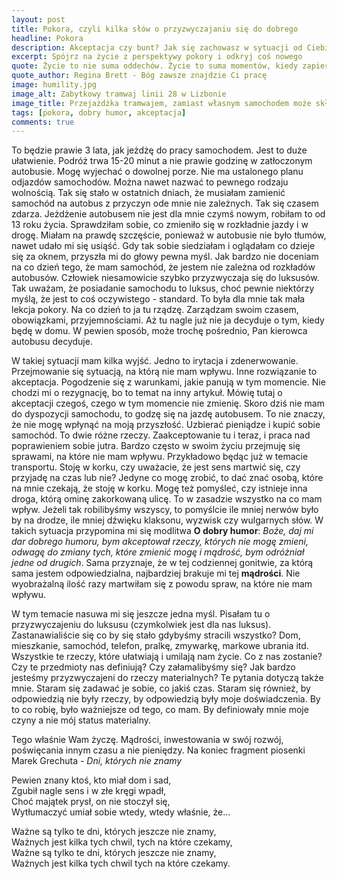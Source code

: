 ```yaml
---
layout: post
title: Pokora, czyli kilka słów o przyzwyczajaniu się do dobrego
headline: Pokora
description: Akceptacja czy bunt? Jak się zachowasz w sytuacji od Ciebie niezależnej? Kilka słów o tym, co ja zrobiłam i co ma z tym wszystkim wspólnego pokora?
excerpt: Spójrz na życie z perspektywy pokory i odkryj coś nowego
quote: Życie to nie suma oddechów. Życie to suma momentów, kiedy zapiera Ci dech w piersiach.
quote_author: Regina Brett - Bóg zawsze znajdzie Ci pracę
image: humility.jpg
image_alt: Zabytkowy tramwaj linii 28 w Lizbonie
image_title: Przejażdżka tramwajem, zamiast własnym samochodem może skłonić do refleksji
tags: [pokora, dobry humor, akceptacja]
comments: true
---
```


To będzie prawie 3 lata, jak jeżdżę do pracy samochodem. Jest to duże ułatwienie. Podróż trwa 15-20 minut a nie prawie godzinę w zatłoczonym autobusie. Mogę wyjechać o dowolnej porze. Nie ma ustalonego planu odjazdów samochodów. Można nawet nazwać to pewnego rodzaju wolnością. Tak się stało w ostatnich dniach, że musiałam zamienić samochód na autobus z przyczyn ode mnie nie zależnych. Tak się czasem zdarza. Jeżdżenie autobusem nie jest dla mnie czymś nowym, robiłam to od 13 roku życia. Sprawdziłam sobie, co zmieniło się w rozkładnie jazdy i w drogę. Miałam na prawdę szczęście, ponieważ w autobusie nie było tłumów, nawet udało mi się usiąść. Gdy tak sobie siedziałam i oglądałam co dzieje się za oknem, przyszła mi do głowy pewna myśl. Jak bardzo nie doceniam na co dzień tego, że mam samochód, że jestem nie zależna od rozkładów autobusów. Człowiek niesamowicie szybko przyzwyczaja się do luksusów. Tak uważam, że posiadanie samochodu to luksus, choć pewnie niektórzy myślą, że jest to coś oczywistego - standard. To była dla mnie tak mała lekcja pokory. Na co dzień to ja tu rządzę. Zarządzam swoim czasem, obowiązkami, przyjemnościami. Aż tu nagle już nie ja decyduje o tym, kiedy będę w domu. W pewien sposób, może trochę pośrednio, Pan kierowca autobusu decyduje.

<!--break-->

W takiej sytuacji mam kilka wyjść. Jedno to irytacja i zdenerwowanie. Przejmowanie się sytuacją, na którą nie mam wpływu. Inne rozwiązanie to akceptacja. Pogodzenie się z warunkami, jakie panują w tym momencie. Nie chodzi mi o rezygnację, bo to temat na inny artykuł. Mówię tutaj o akceptacji czegoś, czego w tym momencie nie zmienię. Skoro dziś nie mam do dyspozycji samochodu, to godzę się na jazdę autobusem. To nie znaczy, że nie mogę wpłynąć na moją przyszłość. Uzbierać pieniądze i kupić sobie samochód. To dwie różne rzeczy. Zaakceptowanie tu i teraz, i praca nad poprawieniem sobie jutra. Bardzo często w swoim życiu przejmuję się sprawami, na które nie mam wpływu. Przykładowo będąc już w temacie transportu. Stoję w korku, czy uważacie, że jest sens martwić się, czy przyjadę na czas lub nie? Jedyne co mogę zrobić, to dać znać osobą, które na mnie czekają, że stoję w korku. Mogę też pomyśleć, czy istnieje inna droga, którą ominę zakorkowaną ulicę. To w zasadzie wszystko na co mam wpływ. Jeżeli tak robilibyśmy wszyscy, to pomyślcie ile mniej nerwów było by na drodze, ile mniej dźwięku klaksonu, wyzwisk czy wulgarnych słów. W takich sytuacja przypomina mi się modlitwa **O dobry humor**: *Boże, daj mi dar dobrego humoru, bym akceptował rzeczy, których nie mogę zmieni, odwagę do zmiany tych, które zmienić mogę i mądrość, bym odróżniał jedne od drugich*. Sama przyznaje, że w tej codziennej gonitwie, za którą sama jestem odpowiedzialna, najbardziej brakuje mi tej **mądrości**. Nie wyobrażalną ilość razy martwiłam się z powodu spraw, na które nie mam wpływu.

W tym temacie nasuwa mi się jeszcze jedna myśl. Pisałam tu o przyzwyczajeniu do luksusu (czymkolwiek jest dla nas luksus). Zastanawialiście się co by się stało gdybyśmy stracili wszystko? Dom, mieszkanie, samochód, telefon, pralkę, zmywarkę, markowe ubrania itd. Wszystkie te rzeczy, które ułatwiają i umilają nam życie. Co z nas zostanie? Czy te przedmioty nas definiują? Czy załamalibyśmy się? Jak bardzo jesteśmy przyzwyczajeni do rzeczy materialnych? Te pytania dotyczą także mnie. Staram się zadawać je sobie, co jakiś czas. Staram się również, by odpowiedzią nie były rzeczy, by odpowiedzią były moje doświadczenia. By to co robię, było ważniejsze od tego, co mam. By definiowały mnie moje czyny a nie mój status materialny.

Tego właśnie Wam życzę. Mądrości, inwestowania w swój rozwój, poświęcania innym czasu a nie pieniędzy. Na koniec fragment piosenki Marek Grechuta - *Dni, których nie znamy*

Pewien znany ktoś, kto miał dom i sad,<br>
Zgubił nagle sens i w złe kręgi wpadł,<br>
Choć majątek prysł, on nie stoczył się,<br>
Wytłumaczyć umiał sobie wtedy, wtedy właśnie, że...

Ważne są tylko te dni, których jeszcze nie znamy,<br>
Ważnych jest kilka tych chwil, tych na które czekamy,<br>
Ważne są tylko te dni, których jeszcze nie znamy,<br>
Ważnych jest kilka tych chwil tych na które czekamy.
